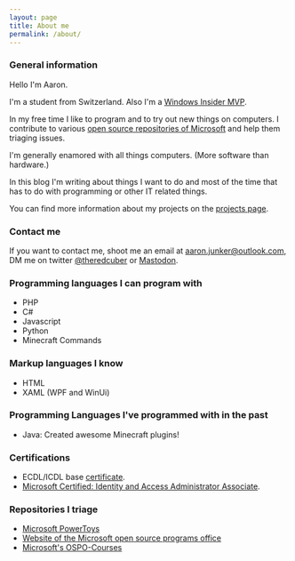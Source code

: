```yaml
---
layout: page
title: About me
permalink: /about/
---
```


### General information

Hello I'm Aaron.

I'm a student from Switzerland. Also I'm a [Windows Insider MVP](https://www.microsoft.com/en-us/windowsinsider/mvps/aaron-junke).

In my free time I like to program and to try out new things on computers. I contribute to various [open source repositories of Microsoft](https://github.com/microsoft/) and help them triaging issues. 

I'm generally enamored with all things computers. (More software than hardware.)

In this blog I'm writing about things I want to do and most of the time that has to do with programming or other IT related things.

You can find more information about my projects on the [projects page](/projects/).

### Contact me

If you want to contact me, shoot me an email at <a href="mailto:aaron.junker@outlook.com">aaron.junker@outlook.com</a>, DM me on twitter <a href="https://twitter.com/theredcuber">@theredcuber</a> or <a href="https://phpc.social/@AaronJunker">Mastodon</a>.

### Programming languages I can program with

* PHP
* C#
* Javascript
* Python
* Minecraft Commands

### Markup languages I know

* HTML
* XAML (WPF and WinUi)

### Programming Languages I've programmed with in the past

* Java: Created awesome Minecraft plugins!

### Certifications

* ECDL/ICDL base [certificate](https://member.sophiatesting.com/data/pdffiles/d2581f6771d13239b99fa478930cff9d.pdf?cache=1610264602499).
* [Microsoft Certified: Identity and Access Administrator Associate](https://learn.microsoft.com/api/credentials/share/en-us/AaronJunker/F9ED87BF078134A0).

### Repositories I triage

* [Microsoft PowerToys](https://github.com/microsoft/powertoys)
* [Website of the Microsoft open source programs office](https://github.com/microsoft/opensource.microsoft.com)
* [Microsoft's OSPO-Courses](https://github.com/microsoft/OSPO-Courses)
